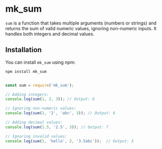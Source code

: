# mk_sum

`sum` is a function that takes multiple arguments (numbers or strings) and returns the sum of valid numeric values, ignoring non-numeric inputs. It handles both integers and decimal values.

## Installation

You can install `mk_sum` using npm:

```bash
npm install mk_sum

````


```js

const sum = require('mk_sum');

// Adding integers:
console.log(sum(1, 2, 3)); // Output: 6

// Ignoring non-numeric values:
console.log(sum(1, '2', 'abc', 3)); // Output: 6

// Adding decimal values:
console.log(sum(1.5, '2.5', 3)); // Output: 7

// Ignoring invalid values:
console.log(sum(1, 'hello', 2, '3.5abc'));  // Output: 3


````
